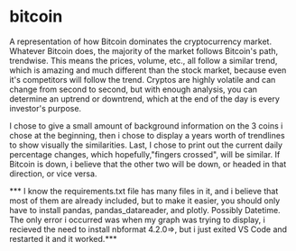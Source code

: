 # bitcoin
A representation of how Bitcoin dominates the cryptocurrency market.  Whatever Bitcoin does, the majority of the market follows Bitcoin's path, trendwise.  This  means the prices, volume, etc., all follow a similar trend, which is amazing and much different than the stock market, because even it's competitors will follow the trend.  Cryptos are highly volatile and can change from second to second, but with enough analysis, you can determine an uptrend or downtrend, which at the end of the day is every investor's purpose.

I chose to give a small amount of background information on the 3 coins i chose at the beginning, then i chose to display a years worth of trendlines to show visually the similarities.  Last, I chose to print out the current daily percentage changes, which hopefully,"fingers crossed", will be similar.  If Bitcoin is down, i believe that the other two will be down, or headed in that direction, or vice versa.

*** I know the requirements.txt file has many files in it, and i believe  that most of them are already included, but to make it easier, you should only have to install pandas, pandas_datareader, and plotly.  Possibly Datetime.  The only error i occurred was when my graph was trying to display, i recieved the need to install nbformat 4.2.0=>, but i just exited VS Code and restarted it and it worked.***
